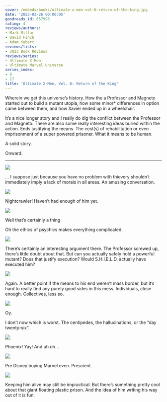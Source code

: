 ```yaml
---
cover: /embeds/books/ultimate-x-men-vol-6-return-of-the-king.jpg
date: '2023-03-26 00:00:05'
goodreads_id: 657993
rating: 4
reviews/authors:
- Mark Millar
- David Finch
- Adam Kubert
reviews/lists:
- 2023 Book Reviews
reviews/series:
- Ultimate X-Men
- Ultimate Marvel Universe
series_index:
- 6
- 17
title: 'Ultimate X-Men, Vol. 6: Return of the King'
---
```

Wherein we get this universe’s history. How the a Professor and Magneto started out to build a mutant utopia, how some minor* differences in option came between them, and how Xavier ended up in a wheelchair. 

It’s a nice longer story and I really do dig the conflict between the Professor and Magneto. There are also some really interesting ideas buried within the action. Ends justifying the means. The cost(s) of rehabilitation or even imprisonment of a super powered prisoner. What it means to be human. 

A solid story. 

Onward. 

<!--more-->

---

 

![](/embeds/books/attachments/ultimate-x-men-v6-64dc82.png)

… I suppose just because you have no problem with thievery shouldn’t immediately imply a lack of morals in all areas. An amusing conversation. 

![](/embeds/books/attachments/ultimate-x-men-v6-e90595.png)

Nightcrawler! Haven’t had enough of him yet. 

![](/embeds/books/attachments/ultimate-x-men-v6-669680.png)

Well that’s certainly a thing. 

Oh the ethics of psychics makes everything complicated. 

![](/embeds/books/attachments/ultimate-x-men-v6-c6c5cb.png)

There’s certainly an interesting argument there. The Professor screwed up, there’s little doubt about that. But can you actually safely hold a powerful mutant? Does that justify execution? Would S.H.I.E.L.D. actually have executed him? 

![](/embeds/books/attachments/ultimate-x-men-v6-152113.png)

Again. A better point if the means to his end weren’t mass border, but it’s hard to really find any purely good sides in this mess. Individuals, close enough. Collectives, less so. 

![](/embeds/books/attachments/ultimate-x-men-v6-3028dc.png)

Oy. 

I don’t now which is worst. The centipedes, the hallucinations, or the “day twenty-six”. 

![](/embeds/books/attachments/ultimate-x-men-v6-7b911f.png)

Phoenix! Yay! And uh oh…

![](/embeds/books/attachments/ultimate-x-men-v6-ee1f35.png)


Pre Disney buying Marvel even. Prescient. 

![](/embeds/books/attachments/ultimate-x-men-v6-318b7f.png)

Keeping him alive may still be impractical. But there’s something pretty cool about that giant floating plastic prison. And the idea of him writing his way out of it is fun. 


